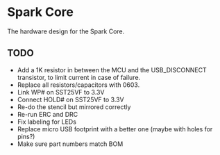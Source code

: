 Spark Core
====

The hardware design for the Spark Core.

## TODO
- Add a 1K resistor in between the MCU and the USB_DISCONNECT transistor, to limit current in case of failure.
- Replace all resistors/capacitors with 0603.
- Link WP# on SST25VF to 3.3V
- Connect HOLD# on SST25VF to 3.3V
- Re-do the stencil but mirrored correctly
- Re-run ERC and DRC
- Fix labeling for LEDs
- Replace micro USB footprint with a better one (maybe with holes for pins?)
- Make sure part numbers match BOM